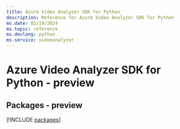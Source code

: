 ```yaml
---
title: Azure Video Analyzer SDK for Python
description: Reference for Azure Video Analyzer SDK for Python
ms.date: 02/19/2024
ms.topic: reference
ms.devlang: python
ms.service: videoanalyzer
---
```

# Azure Video Analyzer SDK for Python - preview
## Packages - preview
[!INCLUDE [packages](video-analyzer-index.md)]